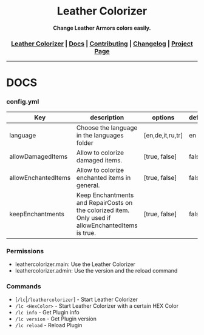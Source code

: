 <div align="center">
<h1>Leather Colorizer</h1>
<strong>Change Leather Armors colors easily.</strong>
<h3>
    <a href="https://github.com/LordRazen/leather-colorizer/blob/main/README.md">Leather Colorizer</a>
    <span> | </span>
    <a href="https://github.com/LordRazen/leather-colorizer/blob/main/docs/DOCS.md">Docs</a>
    <span> | </span>
    <a href="https://github.com/LordRazen/leather-colorizer/blob/main/docs/CONTRIBUTING.md">Contributing</a>
    <span> | </span>
    <a href="https://github.com/LordRazen/leather-colorizer/blob/main/docs/CHANGELOG.md">Changelog</a>
    <span> | </span>
    <a href="https://www.spigotmc.org/resources/leather-colorizer.99462/" target="_blank">Project Page</a>
</h3>
</div>

<hr>

# DOCS

### config.yml

| Key | description                                                                                        | options          | default |
|---|----------------------------------------------------------------------------------------------------|------------------|---|
| language | Choose the language in the languages folder                                                        | [en,de,it,ru,tr] | en |
|allowDamagedItems| Allow to colorize damaged items.                                                                   |[true, false]|false|
|allowEnchantedItems| Allow to colorize enchanted items in general.                                                      |[true, false]|false|
|keepEnchantments| Keep Enchantments and RepairCosts on the colorized item. Only used if allowEnchantedItems is true. |[true, false]|false|

### Permissions

- leathercolorizer.main: Use the Leather Colorizer
- leathercolorizer.admin: Use the version and the reload command

### Commands

- [`/lc`|`/leathercolorizer`] - Start Leather Colorizer
- `/lc <HexColor>` - Start Leather Colorizer with a certain HEX Color
- `/lc info` - Get Plugin info
- `/lc version` - Get Plugin version
- `/lc reload` - Reload Plugin 